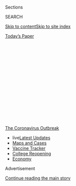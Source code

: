 <div id="app">

<div>

<div>

<div>

<div class="NYTAppHideMasthead css-1q2w90k e1suatyy0">

<div class="section css-ui9rw0 e1suatyy2">

<div class="css-eph4ug er09x8g0">

<div class="css-6n7j50">

</div>

<span class="css-1dv1kvn">Sections</span>

<div class="css-10488qs">

<span class="css-1dv1kvn">SEARCH</span>

</div>

[Skip to content](#site-content)[Skip to site
index](#site-index)

</div>

<div class="css-10698na e1huz5gh0">

</div>

</div>

<div id="masthead-bar-one" class="section hasLinks css-15hmgas e1csuq9d3">

<div class="css-uqyvli e1csuq9d0">

</div>

<div class="css-1uqjmks e1csuq9d1">

</div>

<div class="css-9e9ivx">

[](https://myaccount.nytimes.com/auth/login?response_type=cookie&client_id=vi)

</div>

<div class="css-1bvtpon e1csuq9d2">

[Today’s
Paper](https://www.nytimes.com/section/todayspaper)

</div>

</div>

</div>

</div>

<div data-aria-hidden="false">

<div id="site-content" data-role="main">

<div>

<div class="css-1aor85t" style="opacity:0.000000001;z-index:-1;visibility:hidden">

<div class="css-1hqnpie">

<div class="css-epjblv">

<span class="css-17xtcya">[The
Upshot](/section/upshot)</span><span class="css-x15j1o">|</span><span class="css-fwqvlz">A
Hospital Forgot to Bill Her Coronavirus Test. It Cost Her
$1,980.</span>

</div>

<div class="css-k008qs">

<div class="css-1iwv8en">

<span class="css-18z7m18"></span>

<div>

</div>

</div>

<span class="css-1n6z4y">https://nyti.ms/3i7ADZL</span>

<div class="css-1705lsu">

<div class="css-4xjgmj">

<div class="css-4skfbu" data-role="toolbar" data-aria-label="Social Media Share buttons, Save button, and Comments Panel with current comment count" data-testid="share-tools">

  - 
  - 
  - 
  - 
    
    <div class="css-6n7j50">
    
    </div>

  - 
  - 

</div>

</div>

</div>

</div>

</div>

</div>

<div id="NYT_TOP_BANNER_REGION" class="css-13pd83m">

<div>

<div id="styln-prism-menu-1592847958612" class="section interactive-content interactive-size-medium css-1edisqu">

<div class="css-17ih8de interactive-body">

<div id="scroll-container" class="css-1gj85ro">

[<span class="styln-title-wrap"><span class="css-1pje3qr">The
Coronavirus</span><span class="css-1pje3qr">
Outbreak</span></span>](https://www.nytimes.com/news-event/coronavirus?action=click&pgtype=Article&state=default&region=TOP_BANNER&context=storylines_menu)

  - <span class="css-kqxiym" data-emphasize="true">live</span>[Latest
    Updates](https://www.nytimes.com/2020/08/04/world/coronavirus-cases.html?action=click&pgtype=Article&state=default&region=TOP_BANNER&context=storylines_menu)
  - [Maps and
    Cases](https://www.nytimes.com/interactive/2020/us/coronavirus-us-cases.html?action=click&pgtype=Article&state=default&region=TOP_BANNER&context=storylines_menu)
  - [Vaccine
    Tracker](https://www.nytimes.com/interactive/2020/science/coronavirus-vaccine-tracker.html?action=click&pgtype=Article&state=default&region=TOP_BANNER&context=storylines_menu)
  - [College
    Reopening](https://www.nytimes.com/2020/08/02/us/covid-college-reopening.html?action=click&pgtype=Article&state=default&region=TOP_BANNER&context=storylines_menu)
  - [Economy](https://www.nytimes.com/live/2020/08/04/business/stock-market-today-coronavirus?action=click&pgtype=Article&state=default&region=TOP_BANNER&context=storylines_menu)

</div>

</div>

</div>

</div>

</div>

<div id="top-wrapper" class="css-1sy8kpn">

<div id="top-slug" class="css-l9onyx">

Advertisement

</div>

[Continue reading the main
story](#after-top)

<div class="ad top-wrapper" style="text-align:center;height:100%;display:block;min-height:250px">

<div id="top" class="place-ad" data-position="top" data-size-key="top">

</div>

</div>

<div id="after-top">

</div>

</div>

<div>

<div class="css-v5btjw etb61u70">

<div class="css-h03alg etb61u71">

Upshot

</div>

</div>

<div id="sponsor-wrapper" class="css-1hyfx7x">

<div id="sponsor-slug" class="css-19vbshk">

Supported by

</div>

[Continue reading the main
story](#after-sponsor)

<div id="sponsor" class="ad sponsor-wrapper" style="text-align:center;height:100%;display:block">

</div>

<div id="after-sponsor">

</div>

</div>

<div class="css-186x18t">

</div>

<div class="css-1vkm6nb ehdk2mb0">

# A Hospital Forgot to Bill Her Coronavirus Test. It Cost Her $1,980.

</div>

Send us your medical bills. We’ll use them to investigate hospital and
doctor billing practices.

<div class="css-79elbk" data-testid="photoviewer-wrapper">

<div class="css-z3e15g" data-testid="photoviewer-wrapper-hidden">

</div>

<div class="css-1a48zt4 ehw59r15" data-testid="photoviewer-children">

![<span class="css-16f3y1r e13ogyst0" data-aria-hidden="true">Debbie
Krebs felt sick in March and went for a coronavirus test. She tested
negative, but then the test was omitted from her medical bill, resulting
in a major price
difference.</span><span class="css-cnj6d5 e1z0qqy90" itemprop="copyrightHolder"><span class="css-1ly73wi e1tej78p0">Credit...</span><span><span>September
Dawn Bottoms/The New York
Times</span></span></span>](https://static01.nyt.com/images/2020/08/03/business/03up-virus-bills/03up-virus-bills-articleLarge-v2.jpg?quality=75&auto=webp&disable=upscale)

</div>

</div>

<div class="css-18e8msd">

<div class="css-vp77d3 epjyd6m0">

<div class="css-1baulvz">

By [<span class="css-1baulvz last-byline" itemprop="name">Sarah
Kliff</span>](https://www.nytimes.com/by/sarah-kliff)

</div>

</div>

  - 
    
    <div class="css-ld3wwf e16638kd2">
    
    Aug. 3,
    2020
    
    </div>

  - 
    
    <div class="css-4xjgmj">
    
    <div class="css-d8bdto" data-role="toolbar" data-aria-label="Social Media Share buttons, Save button, and Comments Panel with current comment count" data-testid="share-tools">
    
      - 
      - 
      - 
      - 
        
        <div class="css-6n7j50">
        
        </div>
    
      - 
      - 
    
    </div>
    
    </div>

</div>

</div>

<div class="section meteredContent css-1r7ky0e" name="articleBody" itemprop="articleBody">

<div class="css-1fanzo5 StoryBodyCompanionColumn">

<div class="css-53u6y8">

*The New York Times is investigating the costs associated with testing
and treatment for the coronavirus and how the pandemic is changing
health care in America. You can read more about the project and*
[*submit your medical bills
here*](https://www.nytimes.com/2020/08/03/reader-center/coronavirus-medical-bills.html)*.*

When Debbie Krebs got the bill for a March emergency room visit, she
immediately noticed something was missing: her coronavirus test.

Ms. Krebs, a lawyer who focuses on insurance issues, had gone to the
Valley Hospital in Ridgewood, N.J., with lung pain and a cough. A doctor
ran tests and scans to rule out other diseases before swabbing her nose.
A week later, the medical laboratory called, telling her it was
negative.

Ms. Krebs had a clear memory of the experience, particularly the doctor
saying the coronavirus test would make her feel as if she had to sneeze.
She wondered whether the doctor could have lied about performing the
test, or if her swab could have gone missing. (But if so, why had the
laboratory called her with results?)

</div>

</div>

<div class="css-1fanzo5 StoryBodyCompanionColumn">

<div class="css-53u6y8">

The absence of the coronavirus test made a big price difference.
Insurers, Ms. Krebs had heard, were not charging patients for visits
meant to diagnose coronavirus. Without the test, Ms. Krebs didn’t
qualify for that protection and owed $1,980. She called the hospital to
explain the situation but immediately ran into roadblocks.

“When I called the hospital, they said, ‘You did not get a coronavirus
test,’” she said. “I told them I absolutely did.”

Across the country, Americans like Ms. Krebs are receiving surprise
bills for care connected with coronavirus. Tests can cost between [$199
and
$6,408](https://www.nytimes.com/2020/06/29/upshot/coronavirus-tests-unpredictable-prices.html)
at the same location. A coming wave of treatment bills could be hundreds
of multiples higher, especially for those who receive intensive care or
have [symptoms that linger for
months](https://www.nytimes.com/2020/07/01/health/coronavirus-recovery-survivors.html).
Services that patients expect to be covered [often
aren’t](https://khn.org/news/bill-of-the-month-covid19-tests-are-free-except-when-theyre-not/).

This patchwork of medical billing is one reason we’re starting something
new today: soliciting your medical bills. We’re asking you to [send us
copies](https://www.nytimes.com/2020/08/03/reader-center/coronavirus-medical-bills.html)
of your bills for coronavirus testing and treatment, so we can
understand what costs look like across the country. We want to know how
patients are managing their medical bills in the midst of a pandemic.
This is part of our larger effort to understand how the pandemic is
reshaping American health
care.

</div>

</div>

<div id="cc-part-one-testing" class="section interactive-content interactive-size-scoop css-174j8de" data-id="100000007262565">

<div class="css-17ih8de interactive-body" data-sourceid="100000007262565">

<div id="formpreview" data-host="www.nytimes.com" data-formdata="{&quot;name&quot;:&quot;cc-part-one-testing&quot;,&quot;headline&quot;:&quot;cc-part-one-testing&quot;,&quot;slug&quot;:&quot;cc-part-one-testing&quot;,&quot;fields&quot;:[{&quot;textArea&quot;:&quot;&quot;,&quot;rows&quot;:10,&quot;lengthUnit&quot;:&quot;&quot;,&quot;isRequired&quot;:true,&quot;readOnly&quot;:false,&quot;helperText&quot;:&quot;&quot;,&quot;deletable&quot;:true,&quot;fieldType&quot;:&quot;TextAreaField&quot;,&quot;_id&quot;:&quot;5f219b630280c6001000065b&quot;,&quot;primaryText&quot;:&quot;Has your experience with health care changed since the start of the pandemic? If so, how?&quot;,&quot;secondaryText&quot;:&quot;For instance, have you incurred extra fees at your doctor&#39;s office? Or has your health care provider closed?&quot;,&quot;attributeSlug&quot;:&quot;f5f219b630280c6001000065b_text&quot;,&quot;id&quot;:&quot;5f219b630280c6001000065b&quot;,&quot;isNew&quot;:false},{&quot;isRequired&quot;:true,&quot;readOnly&quot;:false,&quot;helperText&quot;:&quot;Name field is required for all forms because of data governance regulations.&quot;,&quot;deletable&quot;:false,&quot;fieldType&quot;:&quot;IdentityTextField&quot;,&quot;_id&quot;:&quot;5f219b630280c6001000065c&quot;,&quot;primaryText&quot;:&quot;What is your name?&quot;,&quot;secondaryText&quot;:&quot;Full name preferred&quot;,&quot;attributeSlug&quot;:&quot;f5f219b630280c6001000065c_identity&quot;,&quot;id&quot;:&quot;5f219b630280c6001000065c&quot;,&quot;isNew&quot;:false},{&quot;isRequired&quot;:true,&quot;readOnly&quot;:false,&quot;helperText&quot;:&quot;Email field is required for all forms because of data governance regulations.&quot;,&quot;deletable&quot;:false,&quot;fieldType&quot;:&quot;EmailField&quot;,&quot;_id&quot;:&quot;5f219b630280c6001000065d&quot;,&quot;primaryText&quot;:&quot;What is your email?&quot;,&quot;attributeSlug&quot;:&quot;email_identity&quot;,&quot;id&quot;:&quot;5f219b630280c6001000065d&quot;,&quot;isNew&quot;:false},{&quot;isRequired&quot;:true,&quot;readOnly&quot;:false,&quot;helperText&quot;:&quot;&quot;,&quot;deletable&quot;:true,&quot;fieldType&quot;:&quot;LocationField&quot;,&quot;_id&quot;:&quot;5f219b630280c6001000065e&quot;,&quot;primaryText&quot;:&quot;Where do you live?&quot;,&quot;attributeSlug&quot;:&quot;f5f219b630280c6001000065e_location&quot;,&quot;id&quot;:&quot;5f219b630280c6001000065e&quot;,&quot;isNew&quot;:false},{&quot;text&quot;:&quot;Continue&quot;,&quot;isRequired&quot;:false,&quot;readOnly&quot;:false,&quot;helperText&quot;:&quot;&quot;,&quot;deletable&quot;:true,&quot;fieldType&quot;:&quot;CurtainField&quot;,&quot;_id&quot;:&quot;5f21bebbfd78280010ff91e4&quot;,&quot;primaryText&quot;:&quot;&quot;,&quot;secondaryText&quot;:&quot;&quot;,&quot;attributeSlug&quot;:&quot;f5f21bebbfd78280010ff91e4_text&quot;,&quot;id&quot;:&quot;5f21bebbfd78280010ff91e4&quot;,&quot;isNew&quot;:false}],&quot;fieldOrder&quot;:[&quot;5f219b630280c6001000065b&quot;,&quot;5f21bebbfd78280010ff91e4&quot;,&quot;5f219b630280c6001000065c&quot;,&quot;5f219b630280c6001000065d&quot;,&quot;5f219b630280c6001000065e&quot;],&quot;isOpen&quot;:true,&quot;sourcepoolOptin&quot;:false,&quot;documentUploadsEnabled&quot;:false,&quot;closedMessage&quot;:&quot;Sorry, but this form is no longer accepting submissions.&quot;,&quot;thanksMessage&quot;:&quot;Thank you for your submission.&quot;,&quot;suppressHed&quot;:[],&quot;newsletterSignupEnabled&quot;:false,&quot;mediaExportEnabled&quot;:false,&quot;mediaExportSlug&quot;:&quot;attribute&quot;}">

</div>

</div>

</div>

<div class="css-1fanzo5 StoryBodyCompanionColumn">

<div class="css-53u6y8">

American medical billing is unlike that of any other developed country.
The government does not regulate health care prices, but instead lets
insurers and hospitals negotiate fees. Those deliberations happen in
secret, and patients often do not learn the cost of their care until a
bill shows up in the mail.

</div>

</div>

<div class="css-1fanzo5 StoryBodyCompanionColumn">

<div class="css-53u6y8">

Sometimes, insurers give reporters a peek at their data. That’s how I
learned that a laboratory in Texas had charged
[$2,315](https://www.nytimes.com/2020/06/16/upshot/coronavirus-test-cost-varies-widely.html)
for individual coronavirus tests. But more often, they keep that
information confidential, which is why we need readers’ bills and
explanation-of-benefit documents for any care related to
coronavirus.

<div id="NYT_MAIN_CONTENT_1_REGION" class="css-9tf9ac">

<div>

<div id="styln-covid-updates-world" class="section interactive-content interactive-size-medium css-1ftcdic">

<div class="css-17ih8de interactive-body">

<div id="styln-briefing-block" data-asset-id="QXJ0aWNsZTpueXQ6Ly9hcnRpY2xlLzNhNGMwYWI5LWIwY2QtNWQwOS1hZTgwLTdjMGU3ZTA1OWQ2OA==">

<div class="briefing-block-header-section">

# [Latest Updates: Global Coronavirus Outbreak](https://www.nytimes.com/2020/08/04/world/coronavirus-cases.html?action=click&pgtype=Article&state=default&region=MAIN_CONTENT_1&context=storylines_live_updates)

<div class="briefing-block-ts">

Updated 2020-08-04T19:28:21.450Z

</div>

</div>

  - [Public and private schools in Maryland and elsewhere are divided
    over in-person
    instruction.](https://www.nytimes.com/2020/08/04/world/coronavirus-cases.html?action=click&pgtype=Article&state=default&region=MAIN_CONTENT_1&context=storylines_live_updates#link-4825b93)
  - [N.Y.C.’s health commissioner resigns after clashing with the mayor
    over the
    virus.](https://www.nytimes.com/2020/08/04/world/coronavirus-cases.html?action=click&pgtype=Article&state=default&region=MAIN_CONTENT_1&context=storylines_live_updates#link-4d1eafa8)
  - [‘Long days, long nights’: Washington prepares for a prolonged fight
    over virus
    relief.](https://www.nytimes.com/2020/08/04/world/coronavirus-cases.html?action=click&pgtype=Article&state=default&region=MAIN_CONTENT_1&context=storylines_live_updates#link-6b644638)

<div class="briefing-block-footer">

<div class="briefing-block-footer-meta">

[See more
updates](https://www.nytimes.com/2020/08/04/world/coronavirus-cases.html?action=click&pgtype=Article&state=default&region=MAIN_CONTENT_1&context=storylines_live_updates)

</div>

<div class="briefing-block-briefinglinks">

<span>More live coverage:</span>
[Markets](https://www.nytimes.com/live/2020/08/04/business/stock-market-today-coronavirus?action=click&pgtype=Article&state=default&region=MAIN_CONTENT_1&context=storylines_live_updates)

</div>

</div>

</div>

</div>

</div>

</div>

</div>

Readers’ bills have already shown that surprise medical bills for
coronavirus have been in the United States nearly as long as the disease
itself.

In late February, an American man and his 3-year-old daughter were hit
with medical bills totaling thousands of dollars for care received
during a government-mandated quarantine. This was only weeks after
Washington State announced the country’s first known case.

“I assumed it was all being paid for,” Frank Wucinski, the patient, said
at the time. “We didn’t have a choice. When the bills showed up, it was
just a pit in my stomach, like, ‘How do I pay for this?’”

The federal government has since resolved to give Americans special
protections against outlandish medical bills. Congress enacted new rules
to make the tests a rare oasis within the American health care system —
the price had to be public; and co-payments, deductibles or other
charges weren’t allowed.

Or at least, Congress tried to. The experiences of patients who had or
suspected they might have Covid-19 show how hard it is to write
different billing rules for a tiny sliver of the country’s $3 trillion
in health spending. Numerous doctor’s offices and hospitals do not post
the cash prices for their coronavirus tests, despite the federal
requirement to do so. Some patients have encountered unwarranted
co-payments as doctors and hospitals have stuck to their regular billing
habits. Others have failed to qualify for the protections because they
[did not receive a coronavirus
test](https://khn.org/news/bill-of-the-month-covid19-tests-are-free-except-when-theyre-not/)
as part of their care — or, in the case of Ms. Krebs, had it left off
the bill.

</div>

</div>

<div class="css-1fanzo5 StoryBodyCompanionColumn">

<div class="css-53u6y8">

Aside from mandating that Covid-19 tests cost the patient nothing, there
are no new rules to protect insured Americans from coronavirus treatment
bills. Health policy experts worry that even those with good insurance
could end up facing high costs. One outcome they envision: A patient
goes to an in-network hospital for coronavirus treatment, but that
hospital is overwhelmed and has no beds left. The patient is transferred
to an out-of-network hospital, and gets significant bills as a result.

“Our system is so complicated,” said Karen Pollitz, a senior fellow at
the Kaiser Family Foundation. “If things aren’t exactly right or weren’t
coded correctly, you get thrown into the blizzard.”

The protections that do exist are based on the receipt of something that
can be in short supply: a coronavirus test. If doctors can’t obtain a
test and turn to other diagnostic methods — testing for other diseases,
for example — the patient will have to cover the visit’s cost.

The Trump administration has also set aside an undisclosed sum to pay
for uninsured Americans’ testing and treatment, a program that has
become increasingly important as millions [have lost
coverage](https://www.nytimes.com/2020/07/13/us/politics/coronavirus-health-insurance-trump.html)
in the economic downturn. So far, that fund has paid out [$348
million](https://data.cdc.gov/Administrative/Claims-Reimbursement-to-Health-Care-Providers-and-/rksx-33p3)
to providers, but it is unknown how much money remains or what happens
when it runs out.

Billing challenges have persisted, despite these new rules and programs.
Many stem from the decision by legislators to condition aid on receipt
of a test.

Dr. Kao-Ping Chua, a pediatrician in Michigan, [started running into
problems](https://www.healthaffairs.org/do/10.1377/hblog20200413.783118/full/)
in March when he had patients with coronavirus-like symptoms seeking
tests. His health system, like many others, required patients to undergo
testing for other conditions before coronavirus.

“I had to tell my patients that, if the test I run first comes back
positive and says you have the common cold, you’ll have to pay for it,”
he said. “But if you test negative, that allows you to get the Covid
test, and that waives your cost sharing.”

</div>

</div>

<div class="css-79elbk" data-testid="photoviewer-wrapper">

<div class="css-z3e15g" data-testid="photoviewer-wrapper-hidden">

</div>

<div class="css-1a48zt4 ehw59r15" data-testid="photoviewer-children">

![<span class="css-16f3y1r e13ogyst0" data-aria-hidden="true">Luciano
Aita recalls being told that the emergency room was giving the
coronavirus test only to “critically ill” patients, and he did not
qualify. He was later told he owed
$1,157.</span><span class="css-cnj6d5 e1z0qqy90" itemprop="copyrightHolder"><span class="css-1ly73wi e1tej78p0">Credit...</span><span>Cayce
Clifford for The New York
Times</span></span>](https://static01.nyt.com/images/2020/08/03/business/03up-virus-bills2/merlin_175087872_74a9e78d-f95d-4282-869e-bf4e66a083e4-articleLarge.jpg?quality=75&auto=webp&disable=upscale)

</div>

</div>

<div class="css-1fanzo5 StoryBodyCompanionColumn">

<div class="css-53u6y8">

Luciano Aita, 35, sought treatment in early July at St. Mary’s Medical
Center in San Francisco after his “chest started closing up” and he felt
as if he couldn’t
breathe.

<div id="NYT_MAIN_CONTENT_3_REGION" class="css-9tf9ac">

<div>

<div id="styln-prism-freeform-1594220623585" class="section interactive-content interactive-size-medium css-1ftcdic">

<div class="css-17ih8de interactive-body">

<div id="prism-freeform-block-85410" class="css-19mumt8" data-role="complementary" data-storyline="The Coronavirus Outbreak" data-truncated="true" tabindex="0">

<div class="css-a8d9oz">

<div class="css-eb027h">

[](https://www.nytimes.com/news-event/coronavirus?action=click&pgtype=Article&state=default&region=MAIN_CONTENT_3&context=storylines_faq)

### The Coronavirus Outbreak ›

#### Frequently Asked Questions

Updated August 4, 2020

  - #### I have antibodies. Am I now immune?
    
      - As of right now,[that seems likely, for at least several
        months.](https://www.nytimes.com/2020/07/22/health/covid-antibodies-herd-immunity.html?action=click&pgtype=Article&state=default&region=MAIN_CONTENT_3&context=storylines_faq)
        There have been frightening accounts of people suffering what
        seems to be a second bout of Covid-19. But experts say these
        patients may have a drawn-out course of infection, with the
        virus taking a slow toll weeks to months after initial exposure.
        People infected with the coronavirus typically
        [produce](https://www.nature.com/articles/s41586-020-2456-9)
        immune molecules called antibodies, which are [protective
        proteins made in response to an
        infection](https://www.nytimes.com/2020/05/07/health/coronavirus-antibody-prevalence.html?action=click&pgtype=Article&state=default&region=MAIN_CONTENT_3&context=storylines_faq)[.
        These antibodies
        may](https://www.nytimes.com/2020/05/07/health/coronavirus-antibody-prevalence.html?action=click&pgtype=Article&state=default&region=MAIN_CONTENT_3&context=storylines_faq)
        last in the body [only two to three
        months](https://www.nature.com/articles/s41591-020-0965-6),
        which may seem worrisome, but that’s perfectly normal after an
        acute infection subsides, said Dr. Michael Mina, an immunologist
        at Harvard University. It may be possible to get the coronavirus
        again, but it’s highly unlikely that it would be possible in a
        short window of time from initial infection or make people
        sicker the second time.

  - #### I’m a small-business owner. Can I get relief?
    
      - The [stimulus bills enacted in
        March](https://www.nytimes.com/article/small-business-loans-stimulus-grants-freelancers-coronavirus.html?action=click&pgtype=Article&state=default&region=MAIN_CONTENT_3&context=storylines_faq)
        offer help for the millions of American small businesses. Those
        eligible for aid are businesses and nonprofit organizations with
        fewer than 500 workers, including sole proprietorships,
        independent contractors and freelancers. Some larger companies
        in some industries are also eligible. The help being offered,
        which is being managed by the Small Business Administration,
        includes the Paycheck Protection Program and the Economic Injury
        Disaster Loan program. But lots of folks have [not yet seen
        payouts.](https://www.nytimes.com/interactive/2020/05/07/business/small-business-loans-coronavirus.html?action=click&pgtype=Article&state=default&region=MAIN_CONTENT_3&context=storylines_faq)
        Even those who have received help are confused: The rules are
        draconian, and some are stuck sitting on [money they don’t know
        how to
        use.](https://www.nytimes.com/2020/05/02/business/economy/loans-coronavirus-small-business.html?action=click&pgtype=Article&state=default&region=MAIN_CONTENT_3&context=storylines_faq)
        Many small-business owners are getting less than they expected
        or [not hearing anything at
        all.](https://www.nytimes.com/2020/06/10/business/Small-business-loans-ppp.html?action=click&pgtype=Article&state=default&region=MAIN_CONTENT_3&context=storylines_faq)

  - #### What are my rights if I am worried about going back to work?
    
      - Employers have to provide [a safe
        workplace](https://www.osha.gov/SLTC/covid-19/standards.html)
        with policies that protect everyone equally. [And if one of your
        co-workers tests positive for the coronavirus, the
        C.D.C.](https://www.nytimes.com/article/coronavirus-money-unemployment.html?action=click&pgtype=Article&state=default&region=MAIN_CONTENT_3&context=storylines_faq)
        has said that [employers should tell their
        employees](https://www.cdc.gov/coronavirus/2019-ncov/community/guidance-business-response.html)
        -- without giving you the sick employee’s name -- that they may
        have been exposed to the virus.

  - #### Should I refinance my mortgage?
    
      - [It could be a good
        idea,](https://www.nytimes.com/article/coronavirus-money-unemployment.html?action=click&pgtype=Article&state=default&region=MAIN_CONTENT_3&context=storylines_faq)
        because mortgage rates have [never been
        lower.](https://www.nytimes.com/2020/07/16/business/mortgage-rates-below-3-percent.html?action=click&pgtype=Article&state=default&region=MAIN_CONTENT_3&context=storylines_faq)
        Refinancing requests have pushed mortgage applications to some
        of the highest levels since 2008, so be prepared to get in line.
        But defaults are also up, so if you’re thinking about buying a
        home, be aware that some lenders have tightened their standards.

  - #### What is school going to look like in September?
    
      - It is unlikely that many schools will return to a normal
        schedule this fall, requiring the grind of [online
        learning](https://www.nytimes.com/2020/06/05/us/coronavirus-education-lost-learning.html?action=click&pgtype=Article&state=default&region=MAIN_CONTENT_3&context=storylines_faq),
        [makeshift child
        care](https://www.nytimes.com/2020/05/29/us/coronavirus-child-care-centers.html?action=click&pgtype=Article&state=default&region=MAIN_CONTENT_3&context=storylines_faq)
        and [stunted
        workdays](https://www.nytimes.com/2020/06/03/business/economy/coronavirus-working-women.html?action=click&pgtype=Article&state=default&region=MAIN_CONTENT_3&context=storylines_faq)
        to continue. California’s two largest public school districts —
        Los Angeles and San Diego — said on July 13, that [instruction
        will be remote-only in the
        fall](https://www.nytimes.com/2020/07/13/us/lausd-san-diego-school-reopening.html?action=click&pgtype=Article&state=default&region=MAIN_CONTENT_3&context=storylines_faq),
        citing concerns that surging coronavirus infections in their
        areas pose too dire a risk for students and teachers. Together,
        the two districts enroll some 825,000 students. They are the
        largest in the country so far to abandon plans for even a
        partial physical return to classrooms when they reopen in
        August. For other districts, the solution won’t be an
        all-or-nothing approach. [Many
        systems](https://bioethics.jhu.edu/research-and-outreach/projects/eschool-initiative/school-policy-tracker/),
        including the nation’s largest, New York City, are devising
        [hybrid
        plans](https://www.nytimes.com/2020/06/26/us/coronavirus-schools-reopen-fall.html?action=click&pgtype=Article&state=default&region=MAIN_CONTENT_3&context=storylines_faq)
        that involve spending some days in classrooms and other days
        online. There’s no national policy on this yet, so check with
        your municipal school system regularly to see what is happening
        in your
community.

<div id="styln-survey-component-85410" class="styln-survey-component" data-surveyname="faq" data-surveystoryline="coronavirus">

</div>

</div>

<div class="css-6mllg9">

</div>

<div class="css-pmm6ed">

<span class="css-5gimkt"></span>

</div>

</div>

</div>

</div>

</div>

</div>

</div>

“I was super scared and worried about Covid, since I never had
experienced anything like that before,” he said. A doctor checked his
blood pressure, listened to his lungs and took his temperature — but did
not administer a coronavirus test. He recalls being told that the
emergency room was giving the test only to “critically ill” patients,
and he did not qualify.

Mr. Aita, who lost his job at a record store at the start of the
pandemic and is uninsured, received a document at the end of his visit
estimating he would owe $1,157. If the hospital had tested him for
coronavirus, the federal fund could have covered the visit entirely.

Last week, he received a medical bill for the visit that was only $350.
He initially thought this was good news — that the hospital had dropped
his charge. But when he looked into the issue, he learned this was an
additional charge from the doctor who saw him.

“I understood that if it was related to Covid, it would be taken care
of,” Mr. Aita said. “It’s a pandemic, I’m unemployed, and now I’m
dealing with the stress of this situation.”

A spokesman for Dignity Health, which owns St. Mary’s Medical Center,
said the hospital uses C.D.C. protocols to decide who is tested, but he
declined to comment on Mr. Aita’s case.

</div>

</div>

<div class="css-1fanzo5 StoryBodyCompanionColumn">

<div class="css-53u6y8">

“We have suspended billing patients for their portion of their bill for
the testing and treatment of Covid-19 while we work with insurers and
the government to exhaust financial assistance options for patients,”
Chad Burns, the spokesman, said. Mr. Aita, however, does not appear to
qualify for those protections because he did not receive a test.

As coronavirus spreads and hospitalizations mount, so will the ranks of
those managing unexpected bills.

The Kaiser Family Foundation estimates that a
[fifth](https://www.kff.org/coronavirus-covid-19/issue-brief/potential-costs-of-coronavirus-treatment-for-people-with-employer-coverage/)
of all coronavirus hospitalizations could result in a surprise medical
bill from an out-of-network doctor who became involved in the patient’s
care. The nonpartisan foundation also
[projects](https://www.kff.org/coronavirus-covid-19/issue-brief/five-things-to-know-about-the-cost-of-covid-19-testing-and-treatment/)
that, on average, an American with employer-sponsored coverage would
face $1,300 in costs for a coronavirus hospitalization.

Congressional staffers working on the issue say they’ve come across
cases in which health providers are not following the new rules on
coronavirus billing. The providers are charging patients for services
when they shouldn’t, or not posting their cash prices for testing online
as they are legally required to.

“Billing offices may just be doing what they’re used to — looking at
your card, seeing that it says $30 co-pay and collecting it,” Ms.
Pollitz said. “The person at the front desk may not know you got a test.
The protections aren’t airtight.”

Congress is currently split over how far to go in protecting coronavirus
patients from surprise medical bills. House Democrats have supported
mandating that insurers cover all costs related to treatment as part of
the HEROES Act, a larger stimulus package.

Senate Republicans introduced their stimulus proposal, the HEALS Act,
last week. It does not include a similar mandate.

</div>

</div>

<div class="css-1fanzo5 StoryBodyCompanionColumn">

<div class="css-53u6y8">

In the case of Ms. Krebs, she shared her bill with me after reading
another article I wrote about coronavirus test billing. Together, we
tracked down a record for her coronavirus test to prove that it did
indeed occur.

Two days after I inquired about the case, the Valley Hospital
resubmitted her bill with the coronavirus test included. Her insurer,
Aetna, reprocessed the bill and confirmed that she would no longer be
charged.

“We were trying to come up with extraordinary processes quickly to react
to the many changes placed on all of us, including payer requirements of
coverage,” Josette Portalatin, an assistant vice president at the
hospital, wrote in an email to Ms. Krebs. “We apologize that your lab
Covid test was not on your original claim, but happy to report we
tracked down the issue.”

</div>

</div>

<div>

</div>

</div>

<div>

</div>

<div>

</div>

<div>

</div>

<div>

<div id="bottom-wrapper" class="css-1ede5it">

<div id="bottom-slug" class="css-l9onyx">

Advertisement

</div>

[Continue reading the main
story](#after-bottom)

<div id="bottom" class="ad bottom-wrapper" style="text-align:center;height:100%;display:block;min-height:90px">

</div>

<div id="after-bottom">

</div>

</div>

</div>

</div>

</div>

## Site Index

<div>

</div>

## Site Information Navigation

  - [© <span>2020</span> <span>The New York Times
    Company</span>](https://help.nytimes.com/hc/en-us/articles/115014792127-Copyright-notice)

<!-- end list -->

  - [NYTCo](https://www.nytco.com/)
  - [Contact
    Us](https://help.nytimes.com/hc/en-us/articles/115015385887-Contact-Us)
  - [Work with us](https://www.nytco.com/careers/)
  - [Advertise](https://nytmediakit.com/)
  - [T Brand Studio](http://www.tbrandstudio.com/)
  - [Your Ad
    Choices](https://www.nytimes.com/privacy/cookie-policy#how-do-i-manage-trackers)
  - [Privacy](https://www.nytimes.com/privacy)
  - [Terms of
    Service](https://help.nytimes.com/hc/en-us/articles/115014893428-Terms-of-service)
  - [Terms of
    Sale](https://help.nytimes.com/hc/en-us/articles/115014893968-Terms-of-sale)
  - [Site
    Map](https://spiderbites.nytimes.com)
  - [Help](https://help.nytimes.com/hc/en-us)
  - [Subscriptions](https://www.nytimes.com/subscription?campaignId=37WXW)

</div>

</div>

</div>

</div>
